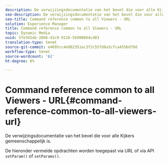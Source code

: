 ```yaml
---
description: De verwijzingsdocumentatie van het bevel die voor alle Kijkers gemeenschappelijk is.
seo-description: De verwijzingsdocumentatie van het bevel die voor alle Kijkers gemeenschappelijk is.
seo-title: Command reference common to all Viewers - URL
solution: Experience Manager
title: Command reference common to all Viewers - URL
topic: Dynamic Media
uuid: 5fe3d1eb-28b6-41c9-9116-5b900664cd83
translation-type: tm+mt
source-git-commit: e4695cc4e882351ec3f2c55fd8a3cfca455bd79d
workflow-type: tm+mt
source-wordcount: '62'
ht-degree: 0%

---
```



# Command reference common to all Viewers - URL{#command-reference-common-to-all-viewers-url}

De verwijzingsdocumentatie van het bevel die voor alle Kijkers gemeenschappelijk is.

De hieronder vermelde opdrachten worden toegepast via URL of via API `setParam()` of `setParams()`.
